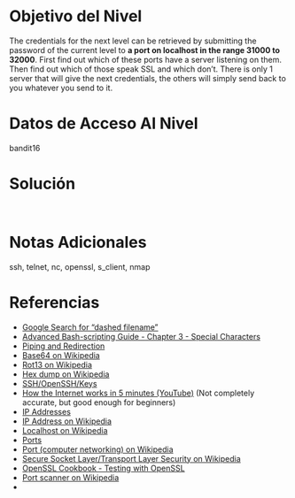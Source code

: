 # Objetivo del Nivel

The credentials for the next level can be retrieved by submitting the password of the current level to **a port on localhost in the range 31000 to 32000**. First find out which of these ports have a server listening on them. Then find out which of those speak SSL and which don’t. There is only 1 server that will give the next credentials, the others will simply send back to you whatever you send to it.
# Datos de Acceso Al Nivel
bandit16 
# Solución

```bash



```

# Notas Adicionales
ssh, telnet, nc, openssl, s_client, nmap
# Referencias
- [Google Search for “dashed filename”](https://www.google.com/search?q=dashed+filename)
- [Advanced Bash-scripting Guide - Chapter 3 - Special Characters](http://tldp.org/LDP/abs/html/special-chars.html)
- [Piping and Redirection](https://ryanstutorials.net/linuxtutorial/piping.php)
- [Base64 on Wikipedia](https://en.wikipedia.org/wiki/Base64)
- [Rot13 on Wikipedia](https://en.wikipedia.org/wiki/Rot13)
- [Hex dump on Wikipedia](https://en.wikipedia.org/wiki/Hex_dump)
- [SSH/OpenSSH/Keys](https://help.ubuntu.com/community/SSH/OpenSSH/Keys)
- [How the Internet works in 5 minutes (YouTube)](https://www.youtube.com/watch?v=7_LPdttKXPc) (Not completely accurate, but good enough for beginners)
- [IP Addresses](http://computer.howstuffworks.com/web-server5.htm)
- [IP Address on Wikipedia](https://en.wikipedia.org/wiki/IP_address)
- [Localhost on Wikipedia](https://en.wikipedia.org/wiki/Localhost)
- [Ports](http://computer.howstuffworks.com/web-server8.htm)
- [Port (computer networking) on Wikipedia](https://en.wikipedia.org/wiki/Port_(computer_networking))
- [Secure Socket Layer/Transport Layer Security on Wikipedia](https://en.wikipedia.org/wiki/Secure_Socket_Layer)
- [OpenSSL Cookbook - Testing with OpenSSL](https://www.feistyduck.com/library/openssl-cookbook/online/ch-testing-with-openssl.html)
- [Port scanner on Wikipedia](https://en.wikipedia.org/wiki/Port_scanner)
- 